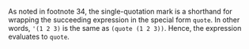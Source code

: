 As noted in footnote 34, the single-quotation mark is a shorthand for wrapping
the succeeding expression in the special form `quote`. In other words, `'(1 2 3)` is the same as `(quote (1 2 3))`. Hence, the expression evaluates to
`quote`.

